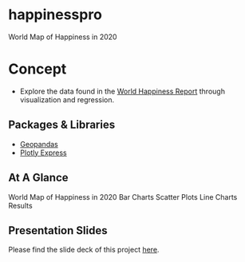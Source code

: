 # happinesspro
[]() 
World Map of Happiness in 2020

# Concept
- Explore the data found in the [World Happiness Report](https://worldhappiness.report) through visualization and regression. 

## Packages & Libraries
- [Geopandas](https://geopandas.org)
- [Plotly Express](https://plotly.com/python/plotly-express/)

## At A Glance 

[]() World Map of Happiness in 2020
[]() Bar Charts 
[]() Scatter Plots
[]() Line Charts 
[]() Results

## Presentation Slides
Please find the slide deck of this project [here](https://docs.google.com/presentation/d/e/2PACX-1vSrpmJInSqZzHMa8vZFchDWhRNKEshYsL95968QpCTyX4TzsHf6zYh1oW5edxE4EuGvvkkAiOwawXtr/pub?start=false&loop=false&delayms=3000).
